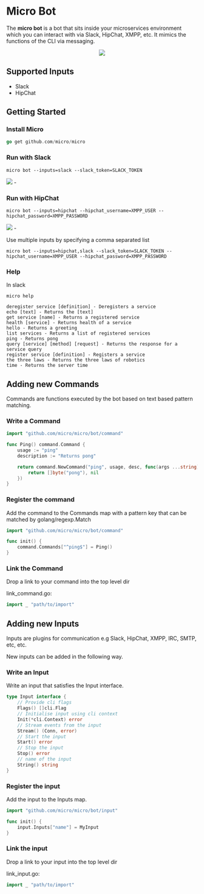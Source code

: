 # Micro Bot

The **micro bot** is a bot that sits inside your microservices environment which you can interact with via Slack, HipChat, XMPP, etc. 
It mimics the functions of the CLI via messaging.

<p align="center">
  <img src="bot.png" />
</p>

## Supported Inputs

- Slack
- HipChat

## Getting Started

### Install Micro

```go
go get github.com/micro/micro
```

### Run with Slack

```shell
micro bot --inputs=slack --slack_token=SLACK_TOKEN
```

<img src="https://github.com/micro/micro/blob/master/bot/slack.png">
-

### Run with HipChat

```shell
micro bot --inputs=hipchat --hipchat_username=XMPP_USER --hipchat_password=XMPP_PASSWORD
```

<img src="https://github.com/micro/micro/blob/master/bot/hipchat.png">
-

Use multiple inputs by specifying a comma separated list

```shell
micro bot --inputs=hipchat,slack --slack_token=SLACK_TOKEN --hipchat_username=XMPP_USER --hipchat_password=XMPP_PASSWORD
```

### Help

In slack
```shell
micro help

deregister service [definition] - Deregisters a service
echo [text] - Returns the [text]
get service [name] - Returns a registered service
health [service] - Returns health of a service
hello - Returns a greeting
list services - Returns a list of registered services
ping - Returns pong
query [service] [method] [request] - Returns the response for a service query
register service [definition] - Registers a service
the three laws - Returns the three laws of robotics
time - Returns the server time
```

## Adding new Commands

Commands are functions executed by the bot based on text based pattern matching.

### Write a Command

```go
import "github.com/micro/micro/bot/command"

func Ping() command.Command {
	usage := "ping"
	description := "Returns pong"

	return command.NewCommand("ping", usage, desc, func(args ...string) ([]byte, error) {
		return []byte("pong"), nil
	})
}
```

### Register the command

Add the command to the Commands map with a pattern key that can be matched by golang/regexp.Match

```go
import "github.com/micro/micro/bot/command"

func init() {
	command.Commands["^ping$"] = Ping()
}
```

### Link the Command

Drop a link to your command into the top level dir

link_command.go:
```go
import _ "path/to/import"
```

## Adding new Inputs

Inputs are plugins for communication e.g Slack, HipChat, XMPP, IRC, SMTP, etc, etc. 

New inputs can be added in the following way.

### Write an Input

Write an input that satisfies the Input interface.

```go
type Input interface {
	// Provide cli flags
	Flags() []cli.Flag
	// Initialise input using cli context
	Init(*cli.Context) error
	// Stream events from the input
	Stream() (Conn, error)
	// Start the input
	Start() error
	// Stop the input
	Stop() error
	// name of the input
	String() string
}
```

### Register the input

Add the input to the Inputs map.

```go
import "github.com/micro/micro/bot/input"

func init() {
	input.Inputs["name"] = MyInput
}
```

### Link the input

Drop a link to your input into the top level dir

link_input.go:
```go
import _ "path/to/import"
```
